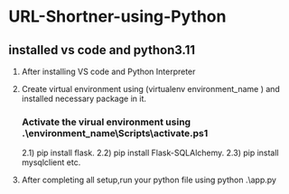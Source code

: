 # URL-Shortner-using-Python
## installed vs code and python3.11
1) After installing VS code and Python Interpreter
2) Create virtual environment using (virtualenv environment_name ) and installed necessary package in it.
   ### Activate the virual environment using .\environment_name\Scripts\activate.ps1
      2.1) pip install flask.
      2.2) pip install Flask-SQLAlchemy.
      2.3) pip install mysqlclient etc.
   
4) After completing all setup,run your python file using python .\app.py
